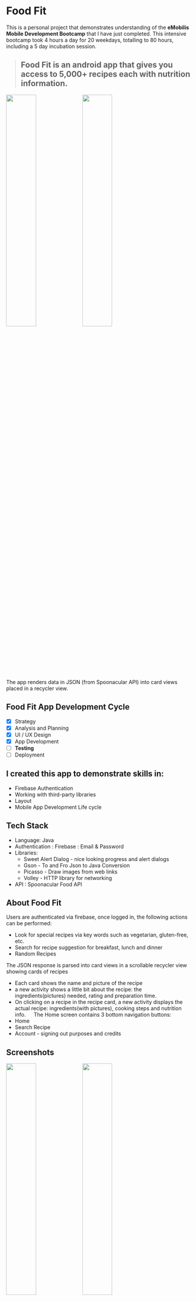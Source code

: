 # Food Fit

This is a personal project that demonstrates understanding of the <b>eMobilis Mobile Development Bootcamp</b> that I have just completed.
This intensive bootcamp took 4 hours a day for 20 weekdays, totalling to 80 hours, including a 5 day incubation session.

> ## Food Fit is an android app that gives you access to 5,000+ recipes each with nutrition information.

<p float="left">
    <img src="app_pictures\Food Fit banner Screen 1.png" width="40%" />
    <img src="app_pictures\Food Fit banner Screen 2.png" width="40%" />
</p>

The app renders data in JSON (from Spoonacular API) into card views placed in a recycler view.

## Food Fit App Development Cycle
- [x] Strategy
- [x] Analysis and Planning
- [x] UI / UX Design
- [x] App Development
- [ ] <b>Testing</b>
- [ ] Deployment

## I created this app to demonstrate skills in:
* Firebase Authentication
* Working with third-party libraries
* Layout
* Mobile App Development Life cycle

## Tech Stack
*   Language: Java
*   Authentication : Firebase : Email & Password
*   Libraries:
    * Sweet Alert Dialog - nice looking progress and alert dialogs
    * Gson - To and Fro Json to Java Conversion
    * Picasso - Draw images from web links
    * Volley - HTTP library for networking 
*   API : Spoonacular Food API

## About Food Fit
Users are authenticated via firebase, once logged in, the following actions can be performed:
*	Look for special recipes via key words such as vegetarian, gluten-free, etc.
*   Search for recipe suggestion for breakfast, lunch and dinner
*   Random Recipes

The JSON response is parsed into card views in a scrollable recycler view showing cards of recipes
*	Each card shows the name and picture of the recipe
*	 a new activity shows a little bit about the recipe: the ingredients(pictures) needed, rating and preparation time.
*	On clicking on a recipe in the recipe card, a new activity displays the actual recipe: ingredients(with pictures),  cooking steps and nutrition info.
 
The Home screen contains 3 bottom navigation buttons:
*	Home
*	Search Recipe
*	Account - signing out purposes and credits

## Screenshots
<p float="left">
<img src="app_pictures\Splash Screen.png" width="40%" />
<img src="app_pictures\What the app is all about screen 1.png" width="40%" />
<img src="app_pictures\What the app is all about screen 2.png" width="40%" />
<img src="app_pictures\What the app is all about screen 3.png" width="40%" />
<img src="app_pictures\create account.png" width="40%" />
<img src="app_pictures\Login Screen.png" width="40%" />
<img src="app_pictures\reset password- fragment.png" width="40%" />
<img src="app_pictures\Home Screen.png" width="40%" />
<img src="app_pictures\account.png" width="40%" />
<img src="app_pictures\Search Recipe.png" width="40%" />
<img src="app_pictures\Recipe view.png" width="40%" />
</p>


